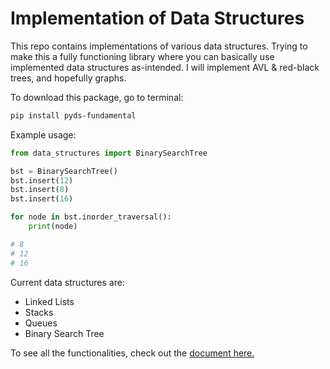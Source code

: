 # Implementation of Data Structures

This repo contains implementations of various data structures. Trying to make this a fully functioning library where you can basically use implemented data structures as-intended. I will implement AVL & red-black trees, and hopefully graphs.

To download this package, go to terminal:
```sh
pip install pyds-fundamental
```

Example usage:
```py
from data_structures import BinarySearchTree

bst = BinarySearchTree()
bst.insert(12)
bst.insert(8)
bst.insert(16)

for node in bst.inorder_traversal():
    print(node)

# 8
# 12
# 16
```

Current data structures are:
- Linked Lists
- Stacks
- Queues
- Binary Search Tree

To see all the functionalities, check out the [document here.](https://999-juicewrld.github.io/data_structures/data_structures.html)